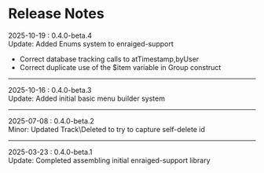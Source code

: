 # Release Notes

2025-10-19 : 0.4.0-beta.4  
Update: Added Enums system to enraiged-support

- Correct database tracking calls to atTimestamp,byUser
- Correct duplicate use of the $item variable in Group construct

---

2025-10-16 : 0.4.0-beta.3  
Update: Added initial basic menu builder system

---

2025-07-08 : 0.4.0-beta.2  
Minor: Updated Track\Deleted to try to capture self-delete id

---

2025-03-23 : 0.4.0-beta.1  
Update: Completed assembling initial enraiged-support library
